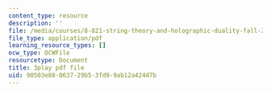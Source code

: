 ```yaml
---
content_type: resource
description: ''
file: /media/courses/8-821-string-theory-and-holographic-duality-fall-2014/90503e88063729b53fd99ab12a424d7b_-mrxN8XcQOQ.pdf
file_type: application/pdf
learning_resource_types: []
ocw_type: OCWFile
resourcetype: Document
title: 3play pdf file
uid: 90503e88-0637-29b5-3fd9-9ab12a424d7b
---
```

